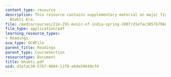 ```yaml
---
content_type: resource
description: This resource contains supplementary material on major figures of the
  Bhakti Era.
file: /media/courses/21m-291-music-of-india-spring-2007/d1efac3057b7968411f8e6de59649cfd_bhakti.pdf
file_type: application/pdf
learning_resource_types:
- Readings
ocw_type: OCWFile
parent_title: Readings
parent_type: CourseSection
resourcetype: Document
title: bhakti.pdf
uid: d1efac30-57b7-9684-11f8-e6de59649cfd
---
```

